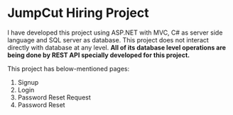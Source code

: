 # JumpCut Hiring Project

I have developed this project using ASP.NET with MVC, C# as server side language and SQL server as database. This project does not interact directly with database at any level. <b>All of its database level operations are being done by REST API specially developed for this project.</b>

This project has below-mentioned pages:
<ol>
  <li>Signup
  <li>Login
  <li>Password Reset Request
  <li>Password Reset
</ol>

